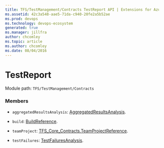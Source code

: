 ```yaml
---
title: TFS/TestManagement/Contracts TestReport API | Extensions for Azure DevOps Services
ms.assetid: 42c3a548-aae5-71da-c940-20fe2a5b52ae
ms.prod: devops
ms.technology: devops-ecosystem
generated: true
ms.manager: jillfra
author: chcomley
ms.topic: article
ms.author: chcomley
ms.date: 08/04/2016
---
```


# TestReport

Module path: `TFS/TestManagement/Contracts`


### Members

* `aggregatedResultsAnalysis`: [AggregatedResultsAnalysis](../../../TFS/TestManagement/Contracts/AggregatedResultsAnalysis.md). 

* `build`: [BuildReference](../../../TFS/TestManagement/Contracts/BuildReference.md). 

* `teamProject`: [TFS_Core_Contracts.TeamProjectReference](../../../TFS/Core/Contracts/TeamProjectReference.md). 

* `testFailures`: [TestFailuresAnalysis](../../../TFS/TestManagement/Contracts/TestFailuresAnalysis.md). 

